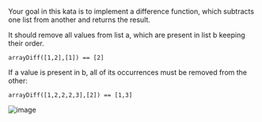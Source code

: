 Your goal in this kata is to implement a difference function, which subtracts one list from another and returns the result.

It should remove all values from list a, which are present in list b keeping their order.

```
arrayDiff([1,2],[1]) == [2]
```
If a value is present in b, all of its occurrences must be removed from the other:

```
arrayDiff([1,2,2,2,3],[2]) == [1,3]
```

![image](https://user-images.githubusercontent.com/67912316/172009979-6a87bef4-a4d1-4f44-ae3f-466b91e243be.png)
